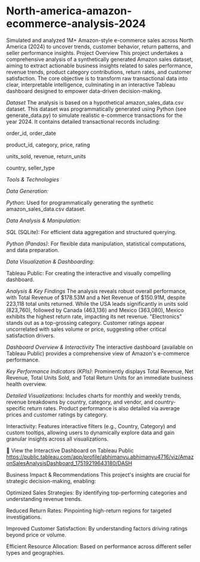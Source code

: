 # North-america-amazon-ecommerce-analysis-2024
Simulated and analyzed 1M+ Amazon-style e-commerce sales across North America (2024) to uncover trends, customer behavior, return patterns, and seller performance insights.
Project Overview
This project undertakes a comprehensive analysis of a synthetically generated Amazon sales dataset, aiming to extract actionable business insights related to sales performance, revenue trends, product category contributions, return rates, and customer satisfaction. The core objective is to transform raw transactional data into clear, interpretable intelligence, culminating in an interactive Tableau dashboard designed to empower data-driven decision-making.

*Dataset*
The analysis is based on a hypothetical amazon_sales_data.csv dataset. This dataset was programmatically generated using Python (see generate_data.py) to simulate realistic e-commerce transactions for the year 2024. It contains detailed transactional records including:

order_id, order_date

product_id, category, price, rating

units_sold, revenue, return_units

country, seller_type

*Tools & Technologies*

*Data Generation:*

*Python*: Used for programmatically generating the synthetic amazon_sales_data.csv dataset.

*Data Analysis & Manipulation:*

*SQL* (SQLite): For efficient data aggregation and structured querying.

*Python (Pandas)*: For flexible data manipulation, statistical computations, and data preparation.

*Data Visualization & Dashboarding*:

Tableau Public: For creating the interactive and visually compelling dashboard.

*Analysis & Key Findings*
The analysis reveals robust overall performance, with Total Revenue of $178.53M and a Net Revenue of $150.91M, despite 223,118 total units returned. While the USA leads significantly in units sold (823,760), followed by Canada (463,136) and Mexico (363,080), Mexico exhibits the highest return rate, impacting its net revenue. "Electronics" stands out as a top-grossing category. Customer ratings appear uncorrelated with sales volume or price, suggesting other critical satisfaction drivers.

*Dashboard Overview & Interactivity*
The interactive dashboard (available on Tableau Public) provides a comprehensive view of Amazon's e-commerce performance.

*Key Performance Indicators (KPIs)*: Prominently displays Total Revenue, Net Revenue, Total Units Sold, and Total Return Units for an immediate business health overview.

*Detailed Visualizations*: Includes charts for monthly and weekly trends, revenue breakdowns by country, category, and vendor, and country-specific return rates. Product performance is also detailed via average prices and customer ratings by category.

Interactivity: Features interactive filters (e.g., Country, Category) and custom tooltips, allowing users to dynamically explore data and gain granular insights across all visualizations.

🔗 View the Interactive Dashboard on Tableau Public https://public.tableau.com/app/profile/abhimanyu.abhimanyu4716/viz/AmazonSalesAnalysisDashboard_17519219643180/DASH

Business Impact & Recommendations
This project's insights are crucial for strategic decision-making, enabling:

Optimized Sales Strategies: By identifying top-performing categories and understanding revenue trends.

Reduced Return Rates: Pinpointing high-return regions for targeted investigations.

Improved Customer Satisfaction: By understanding factors driving ratings beyond price or volume.

Efficient Resource Allocation: Based on performance across different seller types and geographies.

